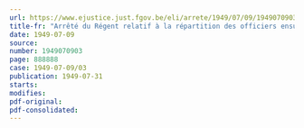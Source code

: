 ```yaml
---
url: https://www.ejustice.just.fgov.be/eli/arrete/1949/07/09/1949070903/justel
title-fr: "Arrêté du Régent relatif à la répartition des officiers ensuite de la loi des cadres en officiers de l'armée sur pied de paix du 16 juin 1937"
date: 1949-07-09
source:
number: 1949070903
page: 888888
case: 1949-07-09/03
publication: 1949-07-31
starts:
modifies:
pdf-original:
pdf-consolidated:
---
```


